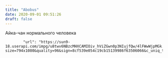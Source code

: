 ```yaml
---
title: "Abobus"
date: 2020-09-01 09:51:26
draft: false
---
```


Айка-чан нормального человека

            "url": "https://sun9-18.userapi.com/impg/u8twv6NBzcMHXCAMIOiv_hViZGwn0p3NIujfQw/4lFWwWjpMGk.jpg?size=794x1080&quality=96&sign=8cf539e054c19cb15139986f63506066&c_uniq_tag=iOL7lBlB1pjx8tZxUJTci0yMgdN3G7Pn5xm7l1waMsk&type=album",
